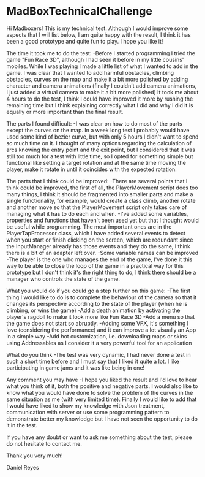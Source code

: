 # MadBoxTechnicalChallenge

Hi Madboxers!
This is my technical test. Although I would improve some aspects that I will list below, I am quite happy with the result, I think it has been a good prototype and quite fun to play. I hope you like it!

The time it took me to do the test:
-Before I started programming I tried the game "Fun Race 3D", although I had seen it before in my little cousins' mobiles. 
While I was playing I made a little list of what I wanted to add in the game. I was clear that I wanted to add harmful obstacles, climbing obstacles, curves on the map and make it a bit more polished by adding character and camera animations (finally I couldn't add camera animations, I just added a virtual camera to make it a bit more polished)
It took me about 4 hours to do the test, I think I could have improved it more by rushing the remaining time but I think explaining correctly what I did and why I did it is equally or more important than the final result. 

The parts I found difficult:
-I was clear on how to do most of the parts except the curves on the map. In a week long test I probably would have used some kind of bezier curve, but with only 5 hours I didn't want to spend so much time on it. I thought of many options regarding the calculation of arcs knowing the entry point and the exit point, but I considered that it was still too much for a test with little time, so I opted for something simple but functional like setting a target rotation and at the same time moving the player, make it rotate in until it coincides with the expected rotation.

The parts that I think could be improved:
-There are several points that I think could be improved, the first of all, the PlayerMovement script does too many things, I think it should be fragmented into smaller parts and make a single functionality, for example, would create a class climb, another rotate and another move so that the PlayerMovement script only takes care of managing what it has to do each and when.
-I've added some variables, properties and functions that haven't been used yet but that I thought would be useful while programming. The most important ones are in the PlayerTapProcessor class, which I have added several events to detect when you start or finish clicking on the screen, which are redundant since the InputManager already has those events and they do the same, I think there is a bit of an adapter left over.
-Some variable names can be improved
-The player is the one who manages the end of the game, I've done it this way to be able to close the loop of the game in a practical way for this prototype but I don't think it's the right thing to do, I think there should be a manager who controls the state of the game.

What you would do if you could go a step further on this game:
-The first thing I would like to do is to complete the behaviour of the camera so that it changes its perspective according to the state of the player (when he is climbing, or wins the game)
-Add a death animation by activating the player's ragdoll to make it look more like Fun Race 3D
-Add a menu so that the game does not start so abruptly.
-Adding some VFX, it's something I love (considering the performance) and it can improve a lot visually an App in a simple way
-Add hot customization, i.e. downloading maps or skins using Addressables as I consider it a very powerful tool for an application

What do you think
-The test was very dynamic, I had never done a test in such a short time before and I must say that I liked it quite a lot. I like participating in game jams and it was like being in one!

Any comment you may have
-I hope you liked the result and I'd love to hear what you think of it, both the positive and negative parts. I would also like to know what you would have done to solve the problem of the curves in the same situation as me (with very limited time).
Finally I would like to add that I would have liked to show my knowledge with Json treatment, communication with server or use some programming pattern to demonstrate better my knowledge but I have not seen the opportunity to do it in the test.

If you have any doubt or want to ask me something about the test, please do not hesitate to contact me.

Thank you very much!

Daniel Reyes
